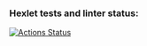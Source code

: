 ### Hexlet tests and linter status:
[![Actions Status](https://github.com/chustovalena/python-project-50/actions/workflows/hexlet-check.yml/badge.svg)](https://github.com/chustovalena/python-project-50/actions)